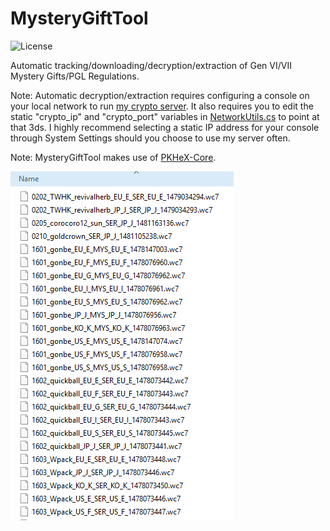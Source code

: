 # MysteryGiftTool
![License](https://img.shields.io/badge/License-GPLv3-blue.svg)

Automatic tracking/downloading/decryption/extraction of Gen VI/VII Mystery Gifts/PGL Regulations.

Note: Automatic decryption/extraction requires configuring a console on your local network to run [my crypto server](https://github.com/SciresM/3ds-crypto-server). It also requires you to edit the static "crypto_ip" and "crypto_port" variables in [NetworkUtils.cs](/MysteryGiftTool/NetworkUtils.cs#L14-L15) to point at that 3ds. I highly recommend selecting a static IP address for your console through System Settings should you choose to use my server often.

Note: MysteryGiftTool makes use of [PKHeX-Core](https://github.com/kwsch/PKHeX).

![Example of extracted mystery gifts](/img/example.PNG)
